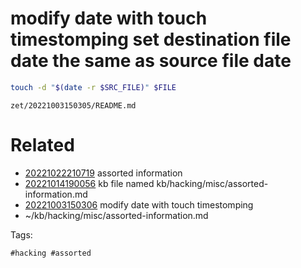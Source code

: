# modify date with touch timestomping set destination file date the same as source file date

```bash
touch -d "$(date -r $SRC_FILE)" $FILE
```

` zet/20221003150305/README.md `

# Related

- [20221022210719](/zet/20221022210719/README.md) assorted information
- [20221014190056](/zet/20221014190056/README.md) kb file named kb/hacking/misc/assorted-information.md
- [20221003150306](/zet/20221003150306/README.md) modify date with touch timestomping
- ~/kb/hacking/misc/assorted-information.md

Tags:

    #hacking #assorted 
